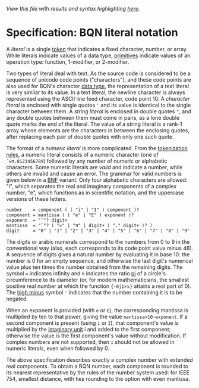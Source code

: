 *View this file with results and syntax highlighting [here](https://mlochbaum.github.io/BQN/spec/literal.html).*

# Specification: BQN literal notation

A *literal* is a single [token](token.md) that indicates a fixed character, number, or array. While literals indicate values of a data type, [primitives](primitive.md) indicate values of an operation type: function, 1-modifier, or 2-modifier.

Two types of literal deal with text. As the source code is considered to be a sequence of unicode code points ("characters"), and these code points are also used for BQN's character [data type](types.md), the representation of a text literal is very similar to its value. In a text literal, the newline character is always represented using the ASCII line feed character, code point 10. A *character literal* is enclosed with single quotes `'` and its value is identical to the single character between them. A *string literal* is enclosed in double quotes `"`, and any double quotes between them must come in pairs, as a lone double quote marks the end of the literal. The value of a string literal is a rank-1 array whose elements are the characters in between the enclosing quotes, after replacing each pair of double quotes with only one such quote.

The format of a *numeric literal* is more complicated. From the [tokenization rules](token.md), a numeric literal consists of a numeric character (one of `¯∞π.0123456789`) followed by any number of numeric or alphabetic characters. Some numeric literals are *valid* and indicate a number, while others are invalid and cause an error. The grammar for valid numbers is given below in a [BNF](https://en.wikipedia.org/wiki/Backus%E2%80%93Naur_form) variant. Only four alphabetic characters are allowed: "i", which separates the real and imaginary components of a complex number, "e", which functions as in scientific notation, and the uppercase versions of these letters.

    number    = component ( ( "i" | "I" ) component )?
    component = mantissa ( ( "e" | "E" ) exponent )?
    exponent  = "¯"? digit+
    mantissa  = "¯"? ( "∞" | "π" | digit+ ( "." digit+ )? )
    digit     = "0" | "1" | "2" | "3" | "4" | "5" | "6" | "7" | "8" | "9"

The digits or arabic numerals correspond to the numbers from 0 to 9 in the conventional way (also, each corresponds to its code point value minus 48). A sequence of digits gives a natural number by evaluating it in base 10: the number is 0 for an empty sequence, and otherwise the last digit's numerical value plus ten times the number obtained from the remaining digits. The symbol `∞` indicates infinity and `π` indicates the ratio [pi](https://en.wikipedia.org/wiki/Pi_(mathematics)) of a circle's circumference to its diameter (or, for modern mathematicians, the smallest positive real number at which the function `{⋆0j1×𝕩}` attains a real part of 0). The [high minus](https://aplwiki.com/wiki/High_minus) symbol `¯` indicates that the number containing it is to be negated.

When an exponent is provided (with `e` or `E`), the corresponding mantissa is multiplied by ten to that power, giving the value `mantissa×10⋆exponent`. If a second component is present (using `i` or `I`), that component's value is multiplied by the [imaginary unit](https://en.wikipedia.org/wiki/Imaginary_unit) *i* and added to the first component; otherwise the value is the first component's value without modification. If complex numbers are not supported, then `i` should not be allowed in numeric literals, even when followed by 0.

The above specification describes exactly a complex number with extended real components. To obtain a BQN number, each component is rounded to its nearest representative by the rules of the number system used: for IEEE 754, smallest distance, with ties rounding to the option with even mantissa.
